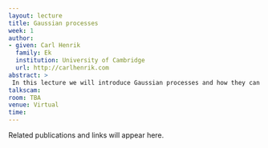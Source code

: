 ```yaml
---
layout: lecture
title: Gaussian processes
week: 1
author:
- given: Carl Henrik
  family: Ek
  institution: University of Cambridge
  url: http://carlhenrik.com
abstract: >
 In this lecture we will introduce Gaussian processes and how they can be used to specify probability distributions over the space of functions. We will provide both an practical intuitive explanation and a more mathematically rigourus definition through stochastic processes.
talkscam:
room: TBA
venue: Virtual
time:
---
```


Related publications and links will appear here.
